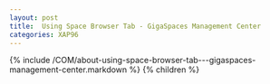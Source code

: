 ```yaml
---
layout: post
title:  Using Space Browser Tab - GigaSpaces Management Center
categories: XAP96
---
```


{% include /COM/about-using-space-browser-tab---gigaspaces-management-center.markdown %}
{% children %}
